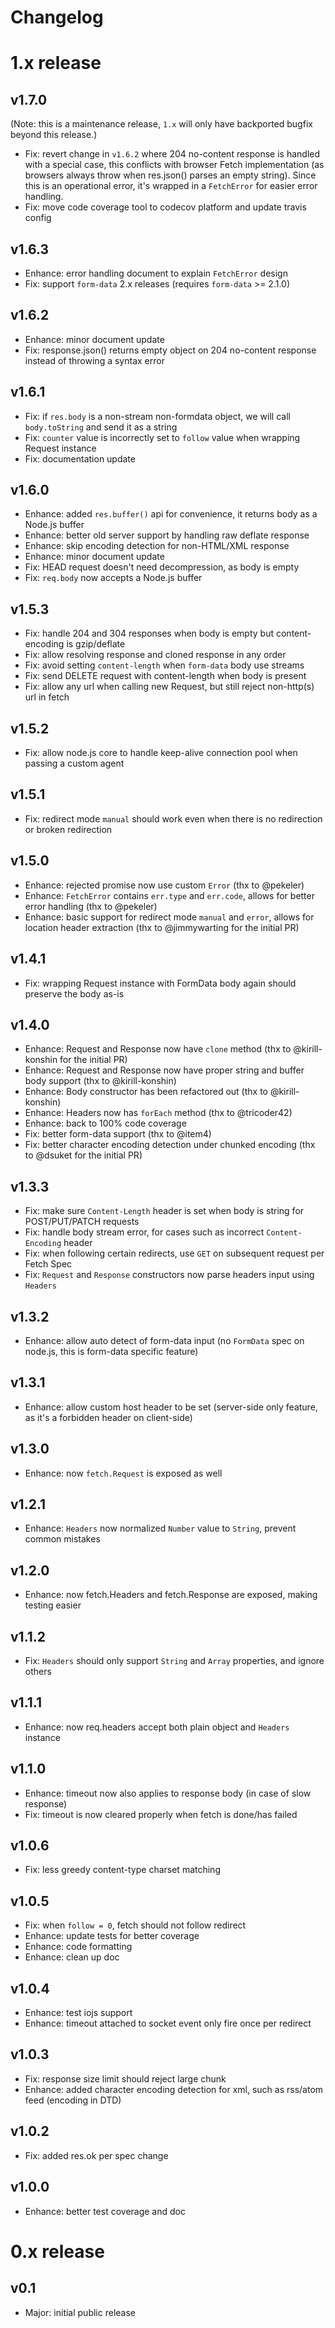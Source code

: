
Changelog
=========


# 1.x release

## v1.7.0

(Note: this is a maintenance release, `1.x` will only have backported bugfix beyond this release.)

- Fix: revert change in `v1.6.2` where 204 no-content response is handled with a special case, this conflicts with browser Fetch implementation (as browsers always throw when res.json() parses an empty string). Since this is an operational error, it's wrapped in a `FetchError` for easier error handling.
- Fix: move code coverage tool to codecov platform and update travis config

## v1.6.3

- Enhance: error handling document to explain `FetchError` design
- Fix: support `form-data` 2.x releases (requires `form-data` >= 2.1.0)

## v1.6.2

- Enhance: minor document update
- Fix: response.json() returns empty object on 204 no-content response instead of throwing a syntax error

## v1.6.1

- Fix: if `res.body` is a non-stream non-formdata object, we will call `body.toString` and send it as a string
- Fix: `counter` value is incorrectly set to `follow` value when wrapping Request instance
- Fix: documentation update

## v1.6.0

- Enhance: added `res.buffer()` api for convenience, it returns body as a Node.js buffer
- Enhance: better old server support by handling raw deflate response
- Enhance: skip encoding detection for non-HTML/XML response
- Enhance: minor document update
- Fix: HEAD request doesn't need decompression, as body is empty
- Fix: `req.body` now accepts a Node.js buffer

## v1.5.3

- Fix: handle 204 and 304 responses when body is empty but content-encoding is gzip/deflate
- Fix: allow resolving response and cloned response in any order
- Fix: avoid setting `content-length` when `form-data` body use streams
- Fix: send DELETE request with content-length when body is present
- Fix: allow any url when calling new Request, but still reject non-http(s) url in fetch

## v1.5.2

- Fix: allow node.js core to handle keep-alive connection pool when passing a custom agent

## v1.5.1

- Fix: redirect mode `manual` should work even when there is no redirection or broken redirection

## v1.5.0

- Enhance: rejected promise now use custom `Error` (thx to @pekeler)
- Enhance: `FetchError` contains `err.type` and `err.code`, allows for better error handling (thx to @pekeler)
- Enhance: basic support for redirect mode `manual` and `error`, allows for location header extraction (thx to @jimmywarting for the initial PR)

## v1.4.1

- Fix: wrapping Request instance with FormData body again should preserve the body as-is

## v1.4.0

- Enhance: Request and Response now have `clone` method (thx to @kirill-konshin for the initial PR)
- Enhance: Request and Response now have proper string and buffer body support (thx to @kirill-konshin)
- Enhance: Body constructor has been refactored out (thx to @kirill-konshin)
- Enhance: Headers now has `forEach` method (thx to @tricoder42)
- Enhance: back to 100% code coverage
- Fix: better form-data support (thx to @item4)
- Fix: better character encoding detection under chunked encoding (thx to @dsuket for the initial PR)

## v1.3.3

- Fix: make sure `Content-Length` header is set when body is string for POST/PUT/PATCH requests
- Fix: handle body stream error, for cases such as incorrect `Content-Encoding` header
- Fix: when following certain redirects, use `GET` on subsequent request per Fetch Spec
- Fix: `Request` and `Response` constructors now parse headers input using `Headers`

## v1.3.2

- Enhance: allow auto detect of form-data input (no `FormData` spec on node.js, this is form-data specific feature)

## v1.3.1

- Enhance: allow custom host header to be set (server-side only feature, as it's a forbidden header on client-side)

## v1.3.0

- Enhance: now `fetch.Request` is exposed as well

## v1.2.1

- Enhance: `Headers` now normalized `Number` value to `String`, prevent common mistakes

## v1.2.0

- Enhance: now fetch.Headers and fetch.Response are exposed, making testing easier

## v1.1.2

- Fix: `Headers` should only support `String` and `Array` properties, and ignore others

## v1.1.1

- Enhance: now req.headers accept both plain object and `Headers` instance

## v1.1.0

- Enhance: timeout now also applies to response body (in case of slow response)
- Fix: timeout is now cleared properly when fetch is done/has failed

## v1.0.6

- Fix: less greedy content-type charset matching

## v1.0.5

- Fix: when `follow = 0`, fetch should not follow redirect
- Enhance: update tests for better coverage
- Enhance: code formatting
- Enhance: clean up doc

## v1.0.4

- Enhance: test iojs support
- Enhance: timeout attached to socket event only fire once per redirect

## v1.0.3

- Fix: response size limit should reject large chunk
- Enhance: added character encoding detection for xml, such as rss/atom feed (encoding in DTD)

## v1.0.2

- Fix: added res.ok per spec change

## v1.0.0

- Enhance: better test coverage and doc


# 0.x release

## v0.1

- Major: initial public release

